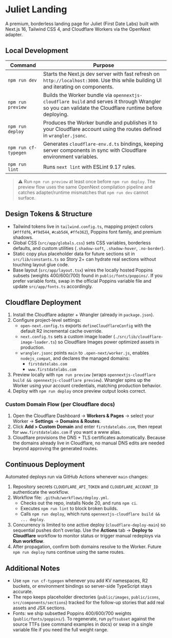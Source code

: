 # Juliet Landing

A premium, borderless landing page for Juliet (First Date Labs) built with Next.js 16, Tailwind CSS 4, and Cloudflare Workers via the OpenNext adapter.

## Local Development

| Command | Purpose |
| --- | --- |
| `npm run dev` | Starts the Next.js dev server with fast refresh on `http://localhost:3000`. Use this while building UI and iterating on components. |
| `npm run preview` | Builds the Worker bundle via `opennextjs-cloudflare build` and serves it through Wrangler so you can validate the Cloudflare runtime before deploying. |
| `npm run deploy` | Produces the Worker bundle and publishes it to your Cloudflare account using the routes defined in `wrangler.jsonc`. |
| `npm run cf-typegen` | Generates `cloudflare-env.d.ts` bindings, keeping server components in sync with Cloudflare environment variables. |
| `npm run lint` | Runs `next lint` with ESLint 9.17 rules. |

> ⚠️ Run `npm run preview` at least once before `npm run deploy`. The preview flow uses the same OpenNext compilation pipeline and catches adapter/runtime mismatches that `npm run dev` cannot surface.

## Design Tokens & Structure

- Tailwind tokens live in `tailwind.config.ts`, mapping project colors (`#fffdf6`, `#f9d544`, `#cab5d4`, `#ffe362`), Poppins font family, and premium shadows.
- Global CSS (`src/app/globals.css`) sets CSS variables, borderless defaults, and custom utilities (`.shadow-soft`, `.shadow-hover`, `.no-border`).
- Static copy plus placeholder data for future sections sit in `src/lib/constants.ts` so Story 2+ can hydrate real sections without touching layout glue code.
- Base layout (`src/app/layout.tsx`) wires the locally hosted Poppins subsets (weights 400/600/700) found in `public/fonts/poppins/`. If you prefer variable fonts, swap in the official Poppins variable file and update `src/app/fonts.ts` accordingly.

## Cloudflare Deployment

1. Install the Cloudflare adapter + Wrangler (already in `package.json`).
2. Configure project-level settings:
   - `open-next.config.ts` exports `defineCloudflareConfig` with the default R2 incremental cache override.
   - `next.config.ts` sets a custom image loader (`./src/lib/cloudflare-image-loader.ts`) so Cloudflare Images power optimized assets in production.
   - `wrangler.jsonc` points `main` to `.open-next/worker.js`, enables `nodejs_compat`, and declares the managed domains:
     - `firstdatelabs.com`
     - `www.firstdatelabs.com`
3. Preview locally with `npm run preview` (wraps `opennextjs-cloudflare build && opennextjs-cloudflare preview`). Wrangler spins up the Worker using your account credentials, matching production behavior.
4. Deploy with `npm run deploy` once preview output looks correct.

### Custom Domain Flow (per Cloudflare docs)

1. Open the Cloudflare Dashboard → **Workers & Pages** → select your Worker → **Settings** → **Domains & Routes**.
2. Click **Add > Custom Domain** and enter `firstdatelabs.com`, then repeat for `www.firstdatelabs.com` if you want a www alias.
3. Cloudflare provisions the DNS + TLS certificates automatically. Because the domains already live in Cloudflare, no manual DNS edits are needed beyond approving the generated routes.

## Continuous Deployment

Automated deploys run via GitHub Actions whenever `main` changes:

1. Repository secrets `CLOUDFLARE_API_TOKEN` and `CLOUDFLARE_ACCOUNT_ID` authenticate the workflow.
2. Workflow file: `.github/workflows/deploy.yml`.
   - Checks out the repo, installs Node 20, and runs `npm ci`.
   - Executes `npm run lint` to block broken builds.
   - Calls `npm run deploy`, which runs `opennextjs-cloudflare build && ... deploy`.
3. Concurrency is limited to one active deploy (`cloudflare-deploy-main`) so sequential pushes don’t overlap. Use the **Actions** tab → **Deploy to Cloudflare** workflow to monitor status or trigger manual redeploys via **Run workflow**.
4. After propagation, confirm both domains resolve to the Worker. Future `npm run deploy` runs continue using the same routes.

## Additional Notes

- Use `npm run cf-typegen` whenever you add KV namespaces, R2 buckets, or environment bindings so server-side TypeScript stays accurate.
- The repo keeps placeholder directories (`public/images`, `public/icons`, `src/components/sections`) tracked for the follow-up stories that add real assets and JSX sections.
- Fonts: we ship subsetted Poppins 400/600/700 weights (`public/fonts/poppins/`). To regenerate, run `pyftsubset` against the source TTFs (see command examples in docs) or swap in a single variable file if you need the full weight range.
